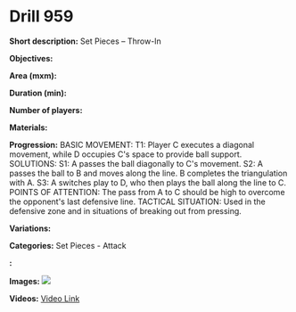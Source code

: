 # Drill 959

**Short description:**
Set Pieces – Throw-In

**Objectives:**


**Area (mxm):**


**Duration (min):**


**Number of players:**


**Materials:**


**Progression:**
BASIC MOVEMENT: T1: Player C executes a diagonal movement, while D occupies C's space to provide ball support. SOLUTIONS: S1: A passes the ball diagonally to C's movement. S2: A passes the ball to B and moves along the line. B completes the triangulation with A. S3: A switches play to D, who then plays the ball along the line to C. POINTS OF ATTENTION: The pass from A to C should be high to overcome the opponent's last defensive line. TACTICAL SITUATION: Used in the defensive zone and in situations of breaking out from pressing.

**Variations:**


**Categories:**
Set Pieces - Attack

**:**


**Images:**
![](https://www.coachingfutsal.com/\images\f5eb57f08298473b4d36603d9ddc9d8a99800204bfe2a869d9ecb7021f0af06bca50dc8f612c3ff70ed01508dddacccdc0cdd98f1296be34c196f290e4e941bd50e4140a5c674.jpg)

**Videos:**
[Video Link](https://www.youtube.com/embed/Gnegj0A4xS0)

